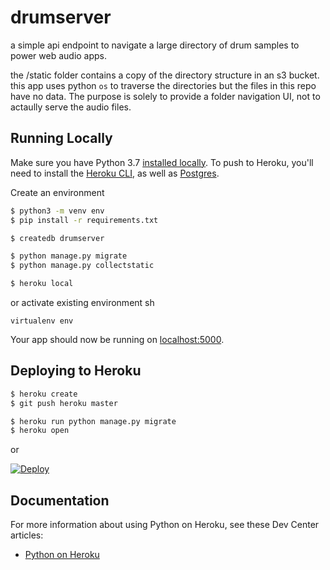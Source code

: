 # drumserver
a simple api endpoint to navigate a large directory of drum samples to power web audio apps.

the /static folder contains a copy of the directory structure in an s3 bucket. 
this app uses python `os` to traverse the directories but the files in this repo have no data. 
The purpose is solely to provide a folder navigation UI, not to actaully serve the audio files.




## Running Locally

Make sure you have Python 3.7 [installed locally](http://install.python-guide.org). To push to Heroku, you'll need to install the [Heroku CLI](https://devcenter.heroku.com/articles/heroku-cli), as well as [Postgres](https://devcenter.heroku.com/articles/heroku-postgresql#local-setup).

Create an environment
```sh
$ python3 -m venv env
$ pip install -r requirements.txt

$ createdb drumserver

$ python manage.py migrate
$ python manage.py collectstatic

$ heroku local
```

or activate existing environment
sh
```
virtualenv env
```

Your app should now be running on [localhost:5000](http://localhost:5000/).

## Deploying to Heroku

```sh
$ heroku create
$ git push heroku master

$ heroku run python manage.py migrate
$ heroku open
```
or

[![Deploy](https://www.herokucdn.com/deploy/button.svg)](https://heroku.com/deploy)

## Documentation

For more information about using Python on Heroku, see these Dev Center articles:

- [Python on Heroku](https://devcenter.heroku.com/categories/python)
